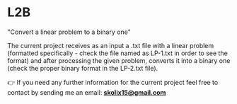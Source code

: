 # L2B
"Convert a linear problem to a binary one"

The current project receives as an input a .txt file with a linear problem (formatted specifically - check the file named as LP-1.txt in order to see the format) 
and after processing the given problem, converts it into a binary one (check the proper binary format in the LP-2.txt file).

👉 If you need any further information for the current project feel free to contact by sending me an email: **skolix15@gmail.com**
